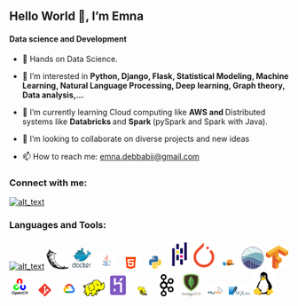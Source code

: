 ## Hello World 👋, I’m Emna

#### Data science and Development 

- 👋 Hands on Data Science. 

- 👀 I’m interested in <b> Python, Django, Flask, Statistical Modeling, Machine Learning, Natural Language Processing, Deep learning, Graph theory, Data analysis,...</b>

- 🌱 I’m currently learning Cloud computing like <b> AWS and </b> Distributed systems like <b> Databricks </b> and <b> Spark </b> (pySpark and Spark with Java).

- 💞️ I’m looking to collaborate on diverse projects and new ideas

- 📫 How to reach me: <a href = "mailto: emna.debbabii@gmail.com">emna.debbabii@gmail.com</a>

### Connect with me:
[<img alt="alt_text" width="40px" src="https://img.freepik.com/free-icon/linkedin_318-183415.jpg?w=2000" />](https://www.linkedin.com/in/debbabi-emna-/)

### Languages and Tools:
[<img alt="alt_text" width="40px" src="https://cdn.worldvectorlogo.com/logos/django.svg" />](https://www.djangoproject.com/)
[<img alt="alt_text" width="40px" src="logo/flask.png" />](https://flask.palletsprojects.com/en/2.2.x/)
[<img alt="alt_text" width="40px" src="logo/docker.png" />](https://www.docker.com/)
[<img alt="alt_text" width="40px" src="logo/java.png" />](https://www.java.com/en/)
[<img alt="alt_text" width="40px" src="logo/html.png" />](https://www.w3.org/html/)
[<img alt="alt_text" width="40px" src="logo/python.png" />](https://www.python.org/)
[<img alt="alt_text" width="40px" src="logo/PANDAS.png" />](https://pandas.pydata.org/)
[<img alt="alt_text" width="40px" src="logo/pytorch.png" />](https://pytorch.org/)
[<img alt="alt_text" width="40px" src="logo/scikit.png" />](https://scikit-learn.org/stable/)
[<img alt="alt_text" width="40px" src="logo/seaborn.png" />](https://seaborn.pydata.org/)
[<img alt="alt_text" width="40px" src="logo/tensorflow.png" />](https://www.tensorflow.org/)
[<img alt="alt_text" width="40px" src="logo/openCV.png" />](https://opencv.org/)
[<img alt="alt_text" width="40px" src="logo/git.png" />](https://git-scm.com/)
[<img alt="alt_text" width="40px" src="logo/googleCloud.png" />](https://cloud.google.com/)
[<img alt="alt_text" width="40px" src="logo/hadoop.png" />](https://hadoop.apache.org/)
[<img alt="alt_text" width="40px" src="logo/heroku.png" />](https://www.heroku.com/)
[<img alt="alt_text" width="40px" src="logo/hive.png" />](https://hive.apache.org/)
[<img alt="alt_text" width="40px" src="logo/kafka.png" />](https://kafka.apache.org/)
[<img alt="alt_text" width="40px" src="logo/mongo.png" />](https://www.mongodb.com/home)
[<img alt="alt_text" width="40px" src="logo/mysql.png" />](https://www.mysql.com/)
[<img alt="alt_text" width="40px" src="logo/sqllite.png" />](https://www.sqlite.org/index.html)
[<img alt="alt_text" width="40px" src="logo/linux.png" />](https://www.linux.org/)
 

